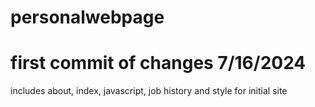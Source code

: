 # personalwebpage

# first commit of changes 7/16/2024
includes about, index, javascript, job history and style for initial site
